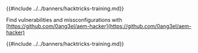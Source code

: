 {{#include ../../banners/hacktricks-training.md}}

Find vulnerabilities and missconfigurations with [https://github.com/0ang3el/aem-hacker](https://github.com/0ang3el/aem-hacker)

{{#include ../../banners/hacktricks-training.md}}
